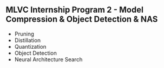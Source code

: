 ## MLVC Internship Program 2 - Model Compression & Object Detection & NAS
* Pruning
* Distillation
* Quantization
* Object Detection
* Neural Architecture Search
